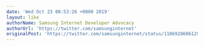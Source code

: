 ```yaml
---
date: 'Wed Oct 23 08:53:26 +0000 2019'
layout: like
authorName: Samsung Internet Developer Advocacy
authorUrl: 'https://twitter.com/samsunginternet'
originalPost: 'https://twitter.com/samsunginternet/status/1186928606129414144'
---
```


